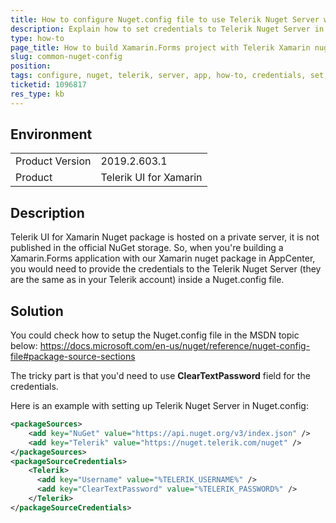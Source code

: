 ```yaml
---
title: How to configure Nuget.config file to use Теlerik Nuget Server within Xamarin app
description: Explain how to set credentials to Telerik Nuget Server in Nuget.config file to build in AppCenter
type: how-to
page_title: How to build Xamarin.Forms project with Telerik Xamarin nuget package in AppCenter
slug: common-nuget-config
position: 
tags: configure, nuget, telerik, server, app, how-to, credentials, set, AppCenter, Xamarin, XamarinForms   
ticketid: 1096817
res_type: kb
---
```


## Environment
<table>
    <tbody>
	    <tr>
	    	<td>Product Version</td>
	    	<td>2019.2.603.1</td>
	    </tr>
	    <tr>
	    	<td>Product</td>
	    	<td>Telerik UI for Xamarin</td>
	    </tr>
    </tbody>
</table>


## Description

Telerik UI for Xamarin Nuget package is hosted on a private server, it is not published in the official NuGet storage. So, when you're building a Xamarin.Forms application with our Xamarin nuget package in AppCenter, you would need to provide the credentials to the Telerik Nuget Server (they are the same as in your Telerik account) inside a Nuget.config file.

## Solution

You could check how to setup the Nuget.config file in the MSDN topic below:
https://docs.microsoft.com/en-us/nuget/reference/nuget-config-file#package-source-sections

The tricky part is that you'd need to use **ClearTextPassword** field for the credentials.

Here is an example with setting up Telerik Nuget Server in Nuget.config:

```XML
<packageSources>
	<add key="NuGet" value="https://api.nuget.org/v3/index.json" />
	<add key="Telerik" value="https://nuget.telerik.com/nuget" />
</packageSources>
<packageSourceCredentials>
	<Telerik>
	  <add key="Username" value="%TELERIK_USERNAME%" />
	  <add key="ClearTextPassword" value="%TELERIK_PASSWORD%" />
	</Telerik>
</packageSourceCredentials>
```